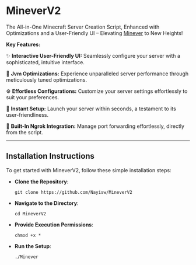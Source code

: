 # MineverV2

The All-in-One Minecraft Server Creation Script, Enhanced with Optimizations and a User-Friendly UI – Elevating [Minever](https://github.com/Nayisw/Minever) to New Heights!


**Key Features:**

✨ **Interactive User-Friendly UI:** Seamlessly configure your server with a sophisticated, intuitive interface.

🚀 **Jvm Optimizations:** Experience unparalleled server performance through meticulously tuned optimizations.

⚙️ **Effortless Configurations:** Customize your server settings effortlessly to suit your preferences.

🌟 **Instant Setup:** Launch your server within seconds, a testament to its user-friendliness.

🔗 **Built-In Ngrok Integration:** Manage port forwarding effortlessly, directly from the script.

---
## Installation Instructions

To get started with MineverV2, follow these simple installation steps:
- **Clone the Repository**:
   ```
   git clone https://github.com/Nayisw/MineverV2
   ```
- **Navigate to the Directory**:
   ```
   cd MineverV2
   ```
- **Provide Execution Permissions**:
   ```
   chmod +x *
   ```
- **Run the Setup**:
   ```
   ./Minever
   ```
